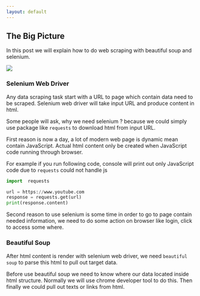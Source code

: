 ```yaml
---
layout: default
---
```


## The Big Picture

In this post we will explain how to do web scraping with beautiful soup and selenium.

![](https://cdn-images-1.medium.com/max/800/1*8B-fOXenzIDWg-CXTTwK9g.png)

### Selenium Web Driver

Any data scraping task start with a URL to page which contain data need to be scraped. Selenium web driver will take input URL and produce content in html.

Some people will ask, why we need selenium ? because we could simply use package like `requests` to download html from input URL.

First reason is now a day, a lot of modern web page is dynamic mean contain JavaScript. Actual html content only be created when JavaScript code running through browser.

For example if you run following code, console will print out only JavaScript code due to `requests` could not handle js

```python
import  requests

url = https://www.youtube.com
response = requests.get(url)  
print(response.content)
```



Second reason to use selenium is some time in order to go to page contain needed information, we need to do some action on browser like login, click to access some where.

### Beautiful Soup

After html content is render with selenium web driver, we need `beautiful soup` to parse this html to pull out target data.

Before use beautiful soup we need to know where our data located inside html structure. Normally we will use chrome developer tool to do this. Then finally we could pull out texts or links from html.